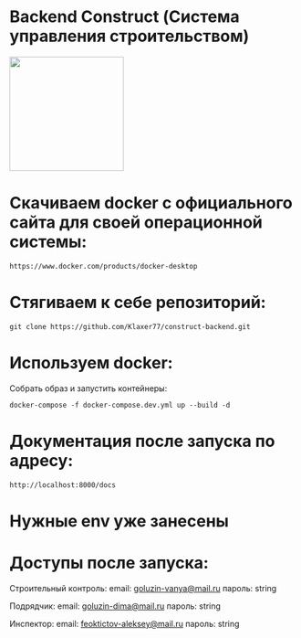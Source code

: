 # Backend Construct (Система управления строительством)

<img src="https://construct-prod.hb.ru-msk.vkcloud-storage.ru/construct.png" width="200">

# Скачиваем docker с официального сайта для своей операционной системы:
```commandline
https://www.docker.com/products/docker-desktop
```

# Стягиваем к себе репозиторий:
```commandline
git clone https://github.com/Klaxer77/construct-backend.git
```

# Используем docker:
Собрать образ и запустить контейнеры:
```commandline
docker-compose -f docker-compose.dev.yml up --build -d
```

# Документация после запуска по адресу:
```commandline
http://localhost:8000/docs
```

# Нужные env уже занесены

# Доступы после запуска:

Строительный контроль: 
email: goluzin-vanya@mail.ru   пароль: string

Подрядчик:
email: goluzin-dima@mail.ru   пароль: string

Инспектор:
email: feoktictov-aleksey@mail.ru  пароль: string